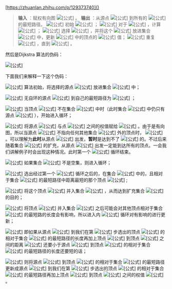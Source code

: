 [https://zhuanlan.zhihu.com/p/129373740]()


> **输入** ：赋权有向图 ![[公式]](https://www.zhihu.com/equation?tex=G%3D%28V%2C%5C%2CE%2C%5C%2CW%29%2C%5Cquad+V%3D%5Cleft%5C%7Bv_1%2Cv_2%2C%5Cldots%2Cv_n%5Cright%5C%7D%2C%5Cquad+s%3A%3Dv_1) 。
> **输出** ：从源点 ![[公式]](https://www.zhihu.com/equation?tex=s) 到所有的 ![[公式]](https://www.zhihu.com/equation?tex=v_i%5Cin+V%5Csetminus%5C%7Bs%5C%7D) 的最短路径。
> ![[公式]](https://www.zhihu.com/equation?tex=1.) 初始 ![[公式]](https://www.zhihu.com/equation?tex=S%3D%5Cleft%5C%7Bv_1%5Cright%5C%7D) ；
> ![[公式]](https://www.zhihu.com/equation?tex=2.) 对于 ![[公式]](https://www.zhihu.com/equation?tex=v_i%5Cin+V-S) ，计算 ![[公式]](https://www.zhihu.com/equation?tex=%5Cmathrm%7Bdist%7D%5Bs%2Cv_i%5D) ；
> ![[公式]](https://www.zhihu.com/equation?tex=3.) 选择 ![[公式]](https://www.zhihu.com/equation?tex=%5Cmin_%7Bv_j+%5Cin+V%7D%5C%2C%5Cmathrm%7Bdist%7D%5Bs%2Cv_i%5D) ，并将这个 ![[公式]](https://www.zhihu.com/equation?tex=v_j) 放进集合 ![[公式]](https://www.zhihu.com/equation?tex=S) 中，更新 ![[公式]](https://www.zhihu.com/equation?tex=V-S) 中的顶点的 ![[公式]](https://www.zhihu.com/equation?tex=%5Cmathrm%7Bdist%7D) 值；
> ![[公式]](https://www.zhihu.com/equation?tex=4.) 重复 ![[公式]](https://www.zhihu.com/equation?tex=1) ，直到 ![[公式]](https://www.zhihu.com/equation?tex=S%3DV) 。

然后是Dijkstra 算法的伪码：

![[公式]](https://www.zhihu.com/equation?tex=%5Cboxed%7B%5Clarge%5Cbegin%7Balign%2A%7D+%26%5Clarge%7B%5Cbm%7B%5Crm%7BAlgorithm%3ADijkstra%7D%7D%7D%5C%5C+%26%5C%5C+%26%5Cbm%7B%5Cmathrm%7BInput%3A%7D%7D%5Cmathrm%7BDirected%5C%2C%5C%2C+graph%5C%2C%5C%2C%7DG%3D%28V%2CE%2CW%29%5C%2C%5C%2C%5Cmathrm%7Bwith%5C%2C%5C%2C+weight%7D%5C%5C+%26%5C%5C+%26%5Cbm%7B%5Cmathrm%7BOutput%3A%7D%7D%5Cmathrm%7BAll%5C%2C%5C%2C+the%5C%2C%5C%2Cshortest%5C%2C%5C%2Cpaths%5C%2C%5C%2C+from%5C%2C%5C%2C+the%5C%2C%5C%2C+source%5C%2C%5C%2Cvertex%5C%2C%5C%2C%7Ds%5Cmathrm%7B%5C%2C%5C%2Cto%5C%2C%5C%2Cevery%5C%2C%5C%2Cvertex%5C%2C%5C%2C%7Dv_i%5Cin+V%5Csetminus%5Cleft%5C%7Bs%5Cright%5C%7D%5C%5C+%26%5C%5C+%261%3AS%5Cleftarrow+%5Cleft+%5C%7B+s+%5Cright+%5C%7D%5C%5C+%262%3A%5Cmathrm%7Bdist%7D%5Bs%2Cs%5D%5Cleftarrow+0%5C%5C+%263%3A%5Cbm%7B%5Cmathrm%7Bfor%7D%7D%5C%2C%5C%2C+v_i%5Cin+V-%5Cleft+%5C%7B+s+%5Cright+%5C%7D%5C%2C%5C%2C%5Cbm%7B%5Cmathrm%7Bdo%7D%7D%5C%5C+%264%3A%5Cquad%5C%2C%5C%2C+%5Cmathrm%7Bdist%7D%5Bs%2Cv_i%5D%5Cleftarrow+w%28s%2Cv_i%29%5C%5C+%26%5Cquad+%5C%2C%5C%2C%5C%2C%5Cquad+%28%5Cmathrm%7Bwhen%5C%2C%5C%2C%7Dv_i%5C%2C%5C%2C%5Cmathrm%7Bnot%5C%2C%5C%2Cfound%7D%2C%5Cmathrm%7Bdist%7D%5Bs%2Cv_i%5D%5Cleftarrow+%5Cinfty%29%5C%5C+%265%3A%5Cbm%7B%5Cmathrm%7Bwhile%7D%7D%5C%2C%5C%2CV-S%5Cne%5Cvarnothing+%5C%2C%5C%2C%5Cbm%7B%5Cmathrm%7Bdo%7D%7D%5C%5C+%266%3A%5Cquad%5C%2C%5C%2C%5C%2C%5C%2C+%5Cmathrm%7Bfind%5C%2C%5C%2C%7D%5Cmin_%7Bv_j%5Cin+V%7D%5C%2C%5Cmathrm%7Bdist%7D%5Bs%2Cv_i%5D%5C%2C%5C%2C%5Cmathrm%7Bfrom%5C%2C%5C%2C+the%5C%2C%5C%2C+set%5C%2C%5C%2C%7DV-S%5C%5C+%267%3A%5Cquad%5C%2C%5C%2C%5C%2C%5C%2C+S%5Cleftarrow+S%5Ccup+%5Cleft%5C%7Bv_j%5Cright%5C%7D%5C%5C+%268%3A%5C%2C%5C%2C%5C%2C%5C%2C%5Cquad+%5Cbm%7B%5Cmathrm%7Bfor%5C%2C%5C%2C%7D%7Dv_i%5Cin+V-S%5C%2C%5C%2C%5Cbm%7B%5Cmathrm%7Bdo%7D%7D%5C%5C+%269%3A%5C%2C%5C%2C%5C%2C%5C%2C%5C%2C%5C%2C%5C%2C%5Cquad%5Cquad+%5Cbm%7B%5Cmathrm%7Bif%5C%2C%5C%2C%7D%7D%5Cmathrm%7Bdist%7D%5Bs%2Cv_j%5D%2Bw_%7Bj%2Ci%7D%3C%5Cmathrm%7Bdist%7D%5Bs%2Cv_i%5D%5C%2C%5C%2C%5Cbm%7B%5Cmathrm%7Bthen%7D%7D%5C%5C+%2610%3A%5C%2C%5C%2C%5C%2C%5C%2C%5C%2C%5Cquad%5Cquad%5Cquad+%5Cmathrm%7Bdist%7D%5Bs%2Cv_i%5D%5Cleftarrow+%5Cmathrm%7Bdist%7D%5Bs%2Cv_j%5D%2Bw_%7Bj%2Ci%7D+%5Cend%7Balign%2A%7D%7D%5Ctag%7B10%7D)

下面我们来解释一下这个伪码：

![[公式]](https://www.zhihu.com/equation?tex=1%3A) 算法初始，将选择的源点 ![[公式]](https://www.zhihu.com/equation?tex=s) 放进集合 ![[公式]](https://www.zhihu.com/equation?tex=S) 中；

![[公式]](https://www.zhihu.com/equation?tex=2%3A) 无自环的源点 ![[公式]](https://www.zhihu.com/equation?tex=s) 到自己的最短路径为 ![[公式]](https://www.zhihu.com/equation?tex=0) ；

![[公式]](https://www.zhihu.com/equation?tex=3%3A) 当顶点 ![[公式]](https://www.zhihu.com/equation?tex=v_i) 不在集合 ![[公式]](https://www.zhihu.com/equation?tex=S) 中时（此时集合 ![[公式]](https://www.zhihu.com/equation?tex=S) 中仍只有源点 ![[公式]](https://www.zhihu.com/equation?tex=s) ），开始进入循环；

![[公式]](https://www.zhihu.com/equation?tex=4%3A) 将源点 ![[公式]](https://www.zhihu.com/equation?tex=+s) 与点 ![[公式]](https://www.zhihu.com/equation?tex=v_i) 之间的权值赋给 ![[公式]](https://www.zhihu.com/equation?tex=%5Cmathrm%7Bdist%7D%5Bs%2Cv_i%5D) 。由于是有向图，所以当源点 ![[公式]](https://www.zhihu.com/equation?tex=s) 不指向任何其他集合 ![[公式]](https://www.zhihu.com/equation?tex=S) 外的顶点时， ![[公式]](https://www.zhihu.com/equation?tex=%5Cmathrm%7Bdist%7D%5Bs%2Cv_i%5D%3D%5Cinfty) 。可以理解为**此时**从源点 ![[公式]](https://www.zhihu.com/equation?tex=s) 出发，**暂时**是达到不了 ![[公式]](https://www.zhihu.com/equation?tex=v_i) 的。不过后来随着集合 ![[公式]](https://www.zhihu.com/equation?tex=S) 的扩充，从源点 ![[公式]](https://www.zhihu.com/equation?tex=s) 出发一定能到达所有的顶点。一会我们讲解例子时会出现这种情况。此时第一个 ![[公式]](https://www.zhihu.com/equation?tex=%5Cbm%7B%5Crm%7Bfor%7D%7D) 循环结束。

![[公式]](https://www.zhihu.com/equation?tex=5%3A) 如果集合 ![[公式]](https://www.zhihu.com/equation?tex=V-S) 不是空集，则进入循环；

![[公式]](https://www.zhihu.com/equation?tex=6%3A) 选出经过第一个 ![[公式]](https://www.zhihu.com/equation?tex=%5Cbm%7B%5Crm%7Bfor%7D%7D) 循环之后的，在集合 ![[公式]](https://www.zhihu.com/equation?tex=V-S) 中的，且相对于集合 ![[公式]](https://www.zhihu.com/equation?tex=S) 的最短路径中距离最短的那个顶点 ![[公式]](https://www.zhihu.com/equation?tex=v_j) ;

![[公式]](https://www.zhihu.com/equation?tex=7+%3A) 将这个顶点 ![[公式]](https://www.zhihu.com/equation?tex=v_j) 并入集合 ![[公式]](https://www.zhihu.com/equation?tex=S) ，从而达到扩充集合 ![[公式]](https://www.zhihu.com/equation?tex=S) 的目的；

![[公式]](https://www.zhihu.com/equation?tex=8%3A) 将顶点 ![[公式]](https://www.zhihu.com/equation?tex=v_i) 并入集合 ![[公式]](https://www.zhihu.com/equation?tex=S) 之后可能会对其他顶点相对于集合 ![[公式]](https://www.zhihu.com/equation?tex=S) 的最短路的长度会有影响，所以进入内 ![[公式]](https://www.zhihu.com/equation?tex=%5Cbm%7B%5Crm%7Bfor%7D%7D) 循环对有影响的进行更新；

![[公式]](https://www.zhihu.com/equation?tex=9%3A) 即如果从源点 ![[公式]](https://www.zhihu.com/equation?tex=s) 到我们在第 ![[公式]](https://www.zhihu.com/equation?tex=6) 步选出的顶点 ![[公式]](https://www.zhihu.com/equation?tex=v_j) 的相对于集合 ![[公式]](https://www.zhihu.com/equation?tex=S) 的最短路径的长度再加上顶点 ![[公式]](https://www.zhihu.com/equation?tex=v_j) 到顶点 ![[公式]](https://www.zhihu.com/equation?tex=v_i) 之间的距离 ![[公式]](https://www.zhihu.com/equation?tex=w_%7Bi%2Cj%7D) 还要小于源点 ![[公式]](https://www.zhihu.com/equation?tex=s) 到顶点 ![[公式]](https://www.zhihu.com/equation?tex=v_i) 的相对于集合 ![[公式]](https://www.zhihu.com/equation?tex=S) 的最短路径的长度还要短的话；

![[公式]](https://www.zhihu.com/equation?tex=10%3A+) 则将源点 ![[公式]](https://www.zhihu.com/equation?tex=s) 到顶点 ![[公式]](https://www.zhihu.com/equation?tex=v_i) 的相对于集合 ![[公式]](https://www.zhihu.com/equation?tex=S) 的最短路径更新成源点 ![[公式]](https://www.zhihu.com/equation?tex=s) 到我们在第 ![[公式]](https://www.zhihu.com/equation?tex=6) 步选出的顶点 ![[公式]](https://www.zhihu.com/equation?tex=v_j) 的相对于集合 ![[公式]](https://www.zhihu.com/equation?tex=S) 的最短路径再加上顶点 ![[公式]](https://www.zhihu.com/equation?tex=v_j) 到顶点 ![[公式]](https://www.zhihu.com/equation?tex=v_i) 之间的权值 ![[公式]](https://www.zhihu.com/equation?tex=w_%7Bi%2Cj%7D) 。
